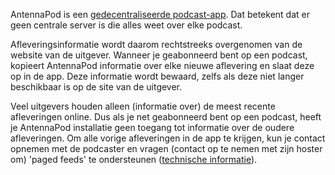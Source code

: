 AntennaPod is een [gedecentraliseerde podcast-app](/documentation/general/central-distributed). Dat betekent dat er geen centrale server is die alles weet over elke podcast.

Afleveringsinformatie wordt daarom rechtstreeks overgenomen van de website van de uitgever. Wanneer je geabonneerd bent op een podcast, kopieert AntennaPod informatie over elke nieuwe aflevering en slaat deze op in de app. Deze informatie wordt bewaard, zelfs als deze niet langer beschikbaar is op de site van de uitgever.

Veel uitgevers houden alleen (informatie over) de meest recente afleveringen online. Dus als je net geabonneerd bent op een podcast, heeft je AntennaPod installatie geen toegang tot informatie over de oudere afleveringen. Om alle vorige afleveringen in de app te krijgen, kun je contact opnemen met de podcaster en vragen (contact op te nemen met zijn hoster om) 'paged feeds' te ondersteunen ([technische informatie](https://datatracker.ietf.org/doc/html/rfc5005#section-3)).
